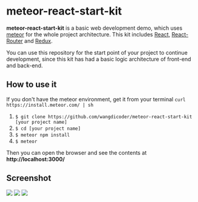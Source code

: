 # meteor-react-start-kit

**meteor-react-start-kit** is a basic web development demo, which uses [meteor](https://www.meteor.com/) for the whole project architecture. This kit includes [React](https://facebook.github.io/react/), [React-Router](https://github.com/ReactTraining/react-router) and [Redux](https://github.com/reactjs/redux).

You can use this repository for the start point of your project to continue development, since this kit has had a basic logic architecture of front-end and back-end.

## How to use it

If you don't have the meteor environment, get it from your terminal `curl https://install.meteor.com/ | sh`

1. `$ git clone https://github.com/wangdicoder/meteor-react-start-kit [your project name]`
2. `$ cd [your project name]`
3. `$ meteor npm install`
5. `$ meteor`

Then you can open the browser and see the contents at **http://localhost:3000/**

## Screenshot

![](https://github.com/wangdicoder/meteor-react-start-kit/raw/master/screenshot/screenshot/s1.png)
![](https://github.com/wangdicoder/meteor-react-start-kit/raw/master/screenshot/screenshot/s2.png)
![](https://github.com/wangdicoder/meteor-react-start-kit/raw/master/screenshot/screenshot/s3.png)